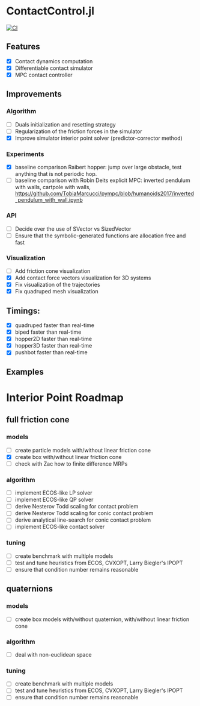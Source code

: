# ContactControl.jl
[![CI](https://github.com/simon-lc/ContactControl.jl/actions/workflows/CI.yml/badge.svg)](https://github.com/simon-lc/ContactControl.jl/actions/workflows/CI.yml)
## Features
- [x] Contact dynamics computation
- [x] Differentiable contact simulator
- [x] MPC contact controller

## Improvements
### Algorithm
- [ ] Duals initialization and resetting strategy
- [ ] Regularization of the friction forces in the simulator
- [x] Improve simulator interior point solver (predictor-corrector method)

### Experiments
- [x] baseline comparison Raibert hopper: jump over large obstacle, test anything that is not periodic hop.
- [ ] baseline comparison with Robin Deits explicit MPC: inverted pendulum with walls, cartpole with walls,
      https://github.com/TobiaMarcucci/pympc/blob/humanoids2017/inverted_pendulum_with_wall.ipynb

### API
- [ ] Decide over the use of SVector vs SizedVector
- [ ] Ensure that the symbolic-generated functions are allocation free and fast

### Visualization
- [ ] Add friction cone visualization
- [x] Add contact force vectors visualization for 3D systems
- [x] Fix visualization of the trajectories
- [x] Fix quadruped mesh visualization

## Timings:
- [x] quadruped faster than real-time
- [x] biped faster than real-time
- [x] hopper2D faster than real-time
- [x] hopper3D faster than real-time
- [x] pushbot faster than real-time

## Examples

# Interior Point Roadmap
## full friction cone
### models 
- [ ] create particle models with/without linear friction cone
- [x] create box with/without linear friction cone
- [ ] check with Zac how to finite difference MRPs
### algorithm
- [ ] implement ECOS-like LP solver
- [ ] implement ECOS-like QP solver
- [ ] derive Nesterov Todd scaling for contact problem
- [ ] derive Nesterov Todd scaling for conic contact problem
- [ ] derive analytical line-search for conic contact problem
- [ ] implement ECOS-like contact solver
### tuning
- [ ] create benchmark with multiple models
- [ ] test and tune heuristics from ECOS, CVXOPT, Larry Biegler's IPOPT
- [ ] ensure that condition number remains reasonable

## quaternions
### models 
- [ ] create box models with/without quaternion, with/without linear friction cone
### algorithm
- [ ] deal with non-euclidean space
### tuning
- [ ] create benchmark with multiple models
- [ ] test and tune heuristics from ECOS, CVXOPT, Larry Biegler's IPOPT
- [ ] ensure that condition number remains reasonable
